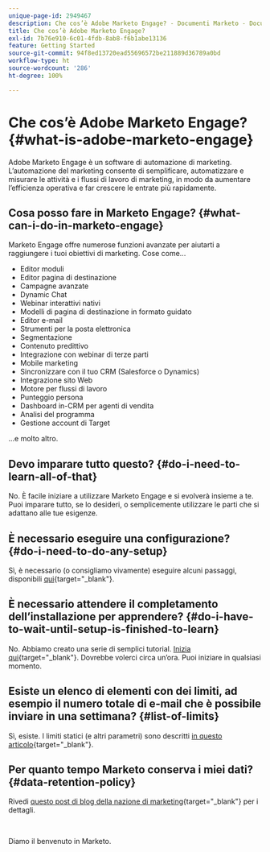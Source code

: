```yaml
---
unique-page-id: 2949467
description: Che cos’è Adobe Marketo Engage? - Documenti Marketo - Documentazione del prodotto
title: Che cos’è Adobe Marketo Engage?
exl-id: 7b76e910-6c01-4fdb-8ab8-f6b1abe13136
feature: Getting Started
source-git-commit: 94f8ed13720ead55696572be211889d36789a0bd
workflow-type: ht
source-wordcount: '286'
ht-degree: 100%

---
```


# Che cos’è Adobe Marketo Engage? {#what-is-adobe-marketo-engage}

Adobe Marketo Engage è un software di automazione di marketing. L’automazione del marketing consente di semplificare, automatizzare e misurare le attività e i flussi di lavoro di marketing, in modo da aumentare l’efficienza operativa e far crescere le entrate più rapidamente.

## Cosa posso fare in Marketo Engage? {#what-can-i-do-in-marketo-engage}

Marketo Engage offre numerose funzioni avanzate per aiutarti a raggiungere i tuoi obiettivi di marketing. Cose come...

* Editor moduli
* Editor pagina di destinazione
* Campagne avanzate
* Dynamic Chat
* Webinar interattivi nativi
* Modelli di pagina di destinazione in formato guidato
* Editor e-mail
* Strumenti per la posta elettronica
* Segmentazione
* Contenuto predittivo
* Integrazione con webinar di terze parti
* Mobile marketing
* Sincronizzare con il tuo CRM (Salesforce o Dynamics)
* Integrazione sito Web
* Motore per flussi di lavoro
* Punteggio persona
* Dashboard in-CRM per agenti di vendita
* Analisi del programma
* Gestione account di Target

...e molto altro.

## Devo imparare tutto questo? {#do-i-need-to-learn-all-of-that}

No. È facile iniziare a utilizzare Marketo Engage e si evolverà insieme a te. Puoi imparare tutto, se lo desideri, o semplicemente utilizzare le parti che si adattano alle tue esigenze.

## È necessario eseguire una configurazione? {#do-i-need-to-do-any-setup}

Sì, è necessario (o consigliamo vivamente) eseguire alcuni passaggi, disponibili [qui](/help/marketo/getting-started/initial-setup/setup-steps.md){target="_blank"}.

## È necessario attendere il completamento dell’installazione per apprendere? {#do-i-have-to-wait-until-setup-is-finished-to-learn}

No. Abbiamo creato una serie di semplici tutorial. [Inizia qui](/help/marketo/getting-started/quick-wins/get-set-up-and-add-a-person.md){target="_blank"}. Dovrebbe volerci circa un’ora. Puoi iniziare in qualsiasi momento.

## Esiste un elenco di elementi con dei limiti, ad esempio il numero totale di e-mail che è possibile inviare in una settimana? {#list-of-limits}

Sì, esiste. I limiti statici (e altri parametri) sono descritti [in questo articolo](https://helpx.adobe.com/legal/product-descriptions/adobe-marketo-engage---product-description.html#performance-guardrails){target="_blank"}.

## Per quanto tempo Marketo conserva i miei dati? {#data-retention-policy}

Rivedi [questo post di blog della nazione di marketing](https://nation.marketo.com/t5/knowledgebase/marketo-activities-data-retention-policy-overview-amp-faq/ta-p/250750){target="_blank"} per i dettagli.

<br>

Diamo il benvenuto in Marketo.
